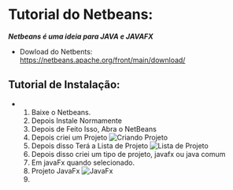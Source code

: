 # Tutorial do Netbeans:

***Netbeans é uma ideia para JAVA e JAVAFX***

- Dowload do Netbents: https://netbeans.apache.org/front/main/download/

## Tutorial de Instalação:

- 1. Baixe o Netbeans.
  2. Depois Instale Normamente
  3. Depois de Feito Isso, Abra o NetBeans
  4. Depois criei um Projeto ![Criando Projeto](https://github.com/SidneiAJr/Documentacao_Linguagens/blob/main/prints/8.png)
  5. Depois disso Terá a Lista de Projeto ![Lista de Projeto](https://github.com/SidneiAJr/Documentacao_Linguagens/blob/main/prints/7.PNG)
  6. Depois disso criei um tipo de projeto, javafx ou java comum
  7. Em javaFx quando selecionado.
  8. Projeto JavaFx ![JavaFx](https://github.com/SidneiAJr/Documentacao_Linguagens/blob/main/prints/9.png)
  9. 

